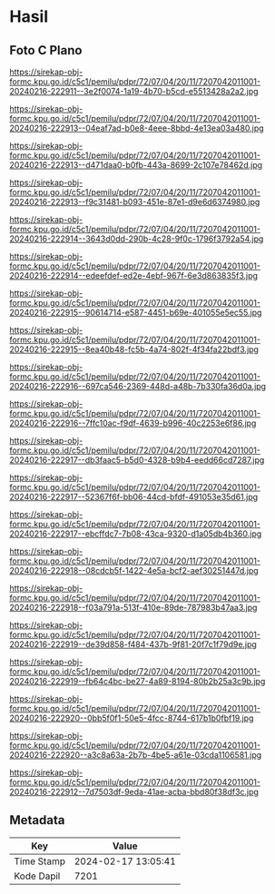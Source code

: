 # Hasil

## Foto C Plano

https://sirekap-obj-formc.kpu.go.id/c5c1/pemilu/pdpr/72/07/04/20/11/7207042011001-20240216-222911--3e2f0074-1a19-4b70-b5cd-e5513428a2a2.jpg

https://sirekap-obj-formc.kpu.go.id/c5c1/pemilu/pdpr/72/07/04/20/11/7207042011001-20240216-222913--04eaf7ad-b0e8-4eee-8bbd-4e13ea03a480.jpg

https://sirekap-obj-formc.kpu.go.id/c5c1/pemilu/pdpr/72/07/04/20/11/7207042011001-20240216-222913--d471daa0-b0fb-443a-8699-2c107e78462d.jpg

https://sirekap-obj-formc.kpu.go.id/c5c1/pemilu/pdpr/72/07/04/20/11/7207042011001-20240216-222913--f9c31481-b093-451e-87e1-d9e6d6374980.jpg

https://sirekap-obj-formc.kpu.go.id/c5c1/pemilu/pdpr/72/07/04/20/11/7207042011001-20240216-222914--3643d0dd-290b-4c28-9f0c-1796f3792a54.jpg

https://sirekap-obj-formc.kpu.go.id/c5c1/pemilu/pdpr/72/07/04/20/11/7207042011001-20240216-222914--edeefdef-ed2e-4ebf-967f-6e3d863835f3.jpg

https://sirekap-obj-formc.kpu.go.id/c5c1/pemilu/pdpr/72/07/04/20/11/7207042011001-20240216-222915--90614714-e587-4451-b69e-401055e5ec55.jpg

https://sirekap-obj-formc.kpu.go.id/c5c1/pemilu/pdpr/72/07/04/20/11/7207042011001-20240216-222915--8ea40b48-fc5b-4a74-802f-4f34fa22bdf3.jpg

https://sirekap-obj-formc.kpu.go.id/c5c1/pemilu/pdpr/72/07/04/20/11/7207042011001-20240216-222916--697ca546-2369-448d-a48b-7b330fa36d0a.jpg

https://sirekap-obj-formc.kpu.go.id/c5c1/pemilu/pdpr/72/07/04/20/11/7207042011001-20240216-222916--7ffc10ac-f9df-4639-b996-40c2253e6f86.jpg

https://sirekap-obj-formc.kpu.go.id/c5c1/pemilu/pdpr/72/07/04/20/11/7207042011001-20240216-222917--db3faac5-b5d0-4328-b9b4-eedd66cd7287.jpg

https://sirekap-obj-formc.kpu.go.id/c5c1/pemilu/pdpr/72/07/04/20/11/7207042011001-20240216-222917--52367f6f-bb06-44cd-bfdf-491053e35d61.jpg

https://sirekap-obj-formc.kpu.go.id/c5c1/pemilu/pdpr/72/07/04/20/11/7207042011001-20240216-222917--ebcffdc7-7b08-43ca-9320-d1a05db4b360.jpg

https://sirekap-obj-formc.kpu.go.id/c5c1/pemilu/pdpr/72/07/04/20/11/7207042011001-20240216-222918--08cdcb5f-1422-4e5a-bcf2-aef30251447d.jpg

https://sirekap-obj-formc.kpu.go.id/c5c1/pemilu/pdpr/72/07/04/20/11/7207042011001-20240216-222918--f03a791a-513f-410e-89de-787983b47aa3.jpg

https://sirekap-obj-formc.kpu.go.id/c5c1/pemilu/pdpr/72/07/04/20/11/7207042011001-20240216-222919--de39d858-f484-437b-9f81-20f7c1f79d9e.jpg

https://sirekap-obj-formc.kpu.go.id/c5c1/pemilu/pdpr/72/07/04/20/11/7207042011001-20240216-222919--fb64c4bc-be27-4a89-8194-80b2b25a3c9b.jpg

https://sirekap-obj-formc.kpu.go.id/c5c1/pemilu/pdpr/72/07/04/20/11/7207042011001-20240216-222920--0bb5f0f1-50e5-4fcc-8744-617b1b0fbf19.jpg

https://sirekap-obj-formc.kpu.go.id/c5c1/pemilu/pdpr/72/07/04/20/11/7207042011001-20240216-222920--a3c8a63a-2b7b-4be5-a61e-03cda1106581.jpg

https://sirekap-obj-formc.kpu.go.id/c5c1/pemilu/pdpr/72/07/04/20/11/7207042011001-20240216-222912--7d7503df-9eda-41ae-acba-bbd80f38df3c.jpg


## Metadata

| Key        | Value               |
| ---------- | ------------------- |
| Time Stamp | 2024-02-17 13:05:41 |
| Kode Dapil | 7201                |



